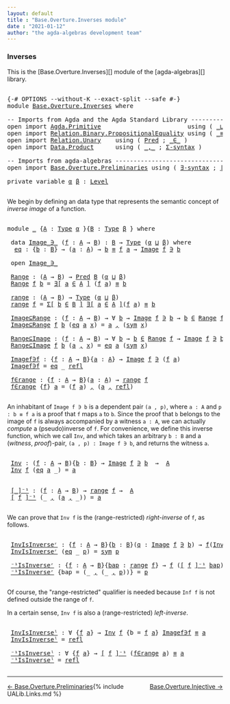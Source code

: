```yaml
---
layout: default
title : "Base.Overture.Inverses module"
date : "2021-01-12"
author: "the agda-algebras development team"
---
```


### <a id="inverses">Inverses</a>

This is the [Base.Overture.Inverses][] module of the [agda-algebras][] library.

<pre class="Agda">

<a id="261" class="Symbol">{-#</a> <a id="265" class="Keyword">OPTIONS</a> <a id="273" class="Pragma">--without-K</a> <a id="285" class="Pragma">--exact-split</a> <a id="299" class="Pragma">--safe</a> <a id="306" class="Symbol">#-}</a>
<a id="310" class="Keyword">module</a> <a id="317" href="Base.Overture.Inverses.html" class="Module">Base.Overture.Inverses</a> <a id="340" class="Keyword">where</a>

<a id="347" class="Comment">-- Imports from Agda and the Agda Standard Library ---------------------------------------------</a>
<a id="444" class="Keyword">open</a> <a id="449" class="Keyword">import</a> <a id="456" href="Agda.Primitive.html" class="Module">Agda.Primitive</a>                        <a id="494" class="Keyword">using</a> <a id="500" class="Symbol">(</a> <a id="502" href="Agda.Primitive.html#810" class="Primitive Operator">_⊔_</a> <a id="506" class="Symbol">;</a> <a id="508" href="Agda.Primitive.html#597" class="Postulate">Level</a> <a id="514" class="Symbol">)</a> <a id="516" class="Keyword">renaming</a> <a id="525" class="Symbol">(</a> <a id="527" href="Agda.Primitive.html#326" class="Primitive">Set</a> <a id="531" class="Symbol">to</a> <a id="534" class="Primitive">Type</a> <a id="539" class="Symbol">)</a>
<a id="541" class="Keyword">open</a> <a id="546" class="Keyword">import</a> <a id="553" href="Relation.Binary.PropositionalEquality.html" class="Module">Relation.Binary.PropositionalEquality</a> <a id="591" class="Keyword">using</a> <a id="597" class="Symbol">(</a> <a id="599" href="Agda.Builtin.Equality.html#151" class="Datatype Operator">_≡_</a> <a id="603" class="Symbol">;</a> <a id="605" href="Relation.Binary.PropositionalEquality.Core.html#1684" class="Function">sym</a> <a id="609" class="Symbol">;</a> <a id="611" href="Agda.Builtin.Equality.html#208" class="InductiveConstructor">refl</a> <a id="616" class="Symbol">)</a>
<a id="618" class="Keyword">open</a> <a id="623" class="Keyword">import</a> <a id="630" href="Relation.Unary.html" class="Module">Relation.Unary</a>    <a id="648" class="Keyword">using</a> <a id="654" class="Symbol">(</a> <a id="656" href="Relation.Unary.html#1101" class="Function">Pred</a> <a id="661" class="Symbol">;</a> <a id="663" href="Relation.Unary.html#1523" class="Function Operator">_∈_</a> <a id="667" class="Symbol">)</a>
<a id="669" class="Keyword">open</a> <a id="674" class="Keyword">import</a> <a id="681" href="Data.Product.html" class="Module">Data.Product</a>      <a id="699" class="Keyword">using</a> <a id="705" class="Symbol">(</a> <a id="707" href="Agda.Builtin.Sigma.html#236" class="InductiveConstructor Operator">_,_</a> <a id="711" class="Symbol">;</a> <a id="713" href="Data.Product.html#916" class="Function">Σ-syntax</a> <a id="722" class="Symbol">)</a>

<a id="725" class="Comment">-- Imports from agda-algebras ----------------------------------------------------------------</a>
<a id="820" class="Keyword">open</a> <a id="825" class="Keyword">import</a> <a id="832" href="Base.Overture.Preliminaries.html" class="Module">Base.Overture.Preliminaries</a> <a id="860" class="Keyword">using</a> <a id="866" class="Symbol">(</a> <a id="868" href="Base.Overture.Preliminaries.html#5532" class="Function">∃-syntax</a> <a id="877" class="Symbol">;</a> <a id="879" href="Base.Overture.Preliminaries.html#4397" class="Function Operator">∣_∣</a> <a id="883" class="Symbol">)</a>

<a id="886" class="Keyword">private</a> <a id="894" class="Keyword">variable</a> <a id="903" href="Base.Overture.Inverses.html#903" class="Generalizable">α</a> <a id="905" href="Base.Overture.Inverses.html#905" class="Generalizable">β</a> <a id="907" class="Symbol">:</a> <a id="909" href="Agda.Primitive.html#597" class="Postulate">Level</a>

</pre>

We begin by defining an data type that represents the semantic concept of *inverse image* of a function.

<pre class="Agda">

<a id="1048" class="Keyword">module</a> <a id="1055" href="Base.Overture.Inverses.html#1055" class="Module">_</a> <a id="1057" class="Symbol">{</a><a id="1058" href="Base.Overture.Inverses.html#1058" class="Bound">A</a> <a id="1060" class="Symbol">:</a> <a id="1062" href="Base.Overture.Inverses.html#534" class="Primitive">Type</a> <a id="1067" href="Base.Overture.Inverses.html#903" class="Generalizable">α</a> <a id="1069" class="Symbol">}{</a><a id="1071" href="Base.Overture.Inverses.html#1071" class="Bound">B</a> <a id="1073" class="Symbol">:</a> <a id="1075" href="Base.Overture.Inverses.html#534" class="Primitive">Type</a> <a id="1080" href="Base.Overture.Inverses.html#905" class="Generalizable">β</a> <a id="1082" class="Symbol">}</a> <a id="1084" class="Keyword">where</a>

 <a id="1092" class="Keyword">data</a> <a id="1097" href="Base.Overture.Inverses.html#1097" class="Datatype Operator">Image_∋_</a> <a id="1106" class="Symbol">(</a><a id="1107" href="Base.Overture.Inverses.html#1107" class="Bound">f</a> <a id="1109" class="Symbol">:</a> <a id="1111" href="Base.Overture.Inverses.html#1058" class="Bound">A</a> <a id="1113" class="Symbol">→</a> <a id="1115" href="Base.Overture.Inverses.html#1071" class="Bound">B</a><a id="1116" class="Symbol">)</a> <a id="1118" class="Symbol">:</a> <a id="1120" href="Base.Overture.Inverses.html#1071" class="Bound">B</a> <a id="1122" class="Symbol">→</a> <a id="1124" href="Base.Overture.Inverses.html#534" class="Primitive">Type</a> <a id="1129" class="Symbol">(</a><a id="1130" href="Base.Overture.Inverses.html#1067" class="Bound">α</a> <a id="1132" href="Agda.Primitive.html#810" class="Primitive Operator">⊔</a> <a id="1134" href="Base.Overture.Inverses.html#1080" class="Bound">β</a><a id="1135" class="Symbol">)</a> <a id="1137" class="Keyword">where</a>
  <a id="1145" href="Base.Overture.Inverses.html#1145" class="InductiveConstructor">eq</a> <a id="1148" class="Symbol">:</a> <a id="1150" class="Symbol">{</a><a id="1151" href="Base.Overture.Inverses.html#1151" class="Bound">b</a> <a id="1153" class="Symbol">:</a> <a id="1155" href="Base.Overture.Inverses.html#1071" class="Bound">B</a><a id="1156" class="Symbol">}</a> <a id="1158" class="Symbol">→</a> <a id="1160" class="Symbol">(</a><a id="1161" href="Base.Overture.Inverses.html#1161" class="Bound">a</a> <a id="1163" class="Symbol">:</a> <a id="1165" href="Base.Overture.Inverses.html#1058" class="Bound">A</a><a id="1166" class="Symbol">)</a> <a id="1168" class="Symbol">→</a> <a id="1170" href="Base.Overture.Inverses.html#1151" class="Bound">b</a> <a id="1172" href="Agda.Builtin.Equality.html#151" class="Datatype Operator">≡</a> <a id="1174" href="Base.Overture.Inverses.html#1107" class="Bound">f</a> <a id="1176" href="Base.Overture.Inverses.html#1161" class="Bound">a</a> <a id="1178" class="Symbol">→</a> <a id="1180" href="Base.Overture.Inverses.html#1097" class="Datatype Operator">Image</a> <a id="1186" href="Base.Overture.Inverses.html#1107" class="Bound">f</a> <a id="1188" href="Base.Overture.Inverses.html#1097" class="Datatype Operator">∋</a> <a id="1190" href="Base.Overture.Inverses.html#1151" class="Bound">b</a>

 <a id="1194" class="Keyword">open</a> <a id="1199" href="Base.Overture.Inverses.html#1097" class="Module Operator">Image_∋_</a>

 <a id="1210" href="Base.Overture.Inverses.html#1210" class="Function">Range</a> <a id="1216" class="Symbol">:</a> <a id="1218" class="Symbol">(</a><a id="1219" href="Base.Overture.Inverses.html#1058" class="Bound">A</a> <a id="1221" class="Symbol">→</a> <a id="1223" href="Base.Overture.Inverses.html#1071" class="Bound">B</a><a id="1224" class="Symbol">)</a> <a id="1226" class="Symbol">→</a> <a id="1228" href="Relation.Unary.html#1101" class="Function">Pred</a> <a id="1233" href="Base.Overture.Inverses.html#1071" class="Bound">B</a> <a id="1235" class="Symbol">(</a><a id="1236" href="Base.Overture.Inverses.html#1067" class="Bound">α</a> <a id="1238" href="Agda.Primitive.html#810" class="Primitive Operator">⊔</a> <a id="1240" href="Base.Overture.Inverses.html#1080" class="Bound">β</a><a id="1241" class="Symbol">)</a>
 <a id="1244" href="Base.Overture.Inverses.html#1210" class="Function">Range</a> <a id="1250" href="Base.Overture.Inverses.html#1250" class="Bound">f</a> <a id="1252" href="Base.Overture.Inverses.html#1252" class="Bound">b</a> <a id="1254" class="Symbol">=</a> <a id="1256" href="Base.Overture.Preliminaries.html#5532" class="Function">∃[</a> <a id="1259" href="Base.Overture.Inverses.html#1259" class="Bound">a</a> <a id="1261" href="Base.Overture.Preliminaries.html#5532" class="Function">∈</a> <a id="1263" href="Base.Overture.Preliminaries.html#5532" class="Function">A</a> <a id="1265" href="Base.Overture.Preliminaries.html#5532" class="Function">]</a> <a id="1267" class="Symbol">(</a><a id="1268" href="Base.Overture.Inverses.html#1250" class="Bound">f</a> <a id="1270" href="Base.Overture.Inverses.html#1259" class="Bound">a</a><a id="1271" class="Symbol">)</a> <a id="1273" href="Agda.Builtin.Equality.html#151" class="Datatype Operator">≡</a> <a id="1275" href="Base.Overture.Inverses.html#1252" class="Bound">b</a>

 <a id="1279" href="Base.Overture.Inverses.html#1279" class="Function">range</a> <a id="1285" class="Symbol">:</a> <a id="1287" class="Symbol">(</a><a id="1288" href="Base.Overture.Inverses.html#1058" class="Bound">A</a> <a id="1290" class="Symbol">→</a> <a id="1292" href="Base.Overture.Inverses.html#1071" class="Bound">B</a><a id="1293" class="Symbol">)</a> <a id="1295" class="Symbol">→</a> <a id="1297" href="Base.Overture.Inverses.html#534" class="Primitive">Type</a> <a id="1302" class="Symbol">(</a><a id="1303" href="Base.Overture.Inverses.html#1067" class="Bound">α</a> <a id="1305" href="Agda.Primitive.html#810" class="Primitive Operator">⊔</a> <a id="1307" href="Base.Overture.Inverses.html#1080" class="Bound">β</a><a id="1308" class="Symbol">)</a>
 <a id="1311" href="Base.Overture.Inverses.html#1279" class="Function">range</a> <a id="1317" href="Base.Overture.Inverses.html#1317" class="Bound">f</a> <a id="1319" class="Symbol">=</a> <a id="1321" href="Data.Product.html#916" class="Function">Σ[</a> <a id="1324" href="Base.Overture.Inverses.html#1324" class="Bound">b</a> <a id="1326" href="Data.Product.html#916" class="Function">∈</a> <a id="1328" href="Base.Overture.Inverses.html#1071" class="Bound">B</a> <a id="1330" href="Data.Product.html#916" class="Function">]</a> <a id="1332" href="Base.Overture.Preliminaries.html#5532" class="Function">∃[</a> <a id="1335" href="Base.Overture.Inverses.html#1335" class="Bound">a</a> <a id="1337" href="Base.Overture.Preliminaries.html#5532" class="Function">∈</a> <a id="1339" href="Base.Overture.Preliminaries.html#5532" class="Function">A</a> <a id="1341" href="Base.Overture.Preliminaries.html#5532" class="Function">]</a><a id="1342" class="Symbol">(</a><a id="1343" href="Base.Overture.Inverses.html#1317" class="Bound">f</a> <a id="1345" href="Base.Overture.Inverses.html#1335" class="Bound">a</a><a id="1346" class="Symbol">)</a> <a id="1348" href="Agda.Builtin.Equality.html#151" class="Datatype Operator">≡</a> <a id="1350" href="Base.Overture.Inverses.html#1324" class="Bound">b</a>

 <a id="1354" href="Base.Overture.Inverses.html#1354" class="Function">Image⊆Range</a> <a id="1366" class="Symbol">:</a> <a id="1368" class="Symbol">(</a><a id="1369" href="Base.Overture.Inverses.html#1369" class="Bound">f</a> <a id="1371" class="Symbol">:</a> <a id="1373" href="Base.Overture.Inverses.html#1058" class="Bound">A</a> <a id="1375" class="Symbol">→</a> <a id="1377" href="Base.Overture.Inverses.html#1071" class="Bound">B</a><a id="1378" class="Symbol">)</a> <a id="1380" class="Symbol">→</a> <a id="1382" class="Symbol">∀</a> <a id="1384" href="Base.Overture.Inverses.html#1384" class="Bound">b</a> <a id="1386" class="Symbol">→</a> <a id="1388" href="Base.Overture.Inverses.html#1097" class="Datatype Operator">Image</a> <a id="1394" href="Base.Overture.Inverses.html#1369" class="Bound">f</a> <a id="1396" href="Base.Overture.Inverses.html#1097" class="Datatype Operator">∋</a> <a id="1398" href="Base.Overture.Inverses.html#1384" class="Bound">b</a> <a id="1400" class="Symbol">→</a> <a id="1402" href="Base.Overture.Inverses.html#1384" class="Bound">b</a> <a id="1404" href="Relation.Unary.html#1523" class="Function Operator">∈</a> <a id="1406" href="Base.Overture.Inverses.html#1210" class="Function">Range</a> <a id="1412" href="Base.Overture.Inverses.html#1369" class="Bound">f</a>
 <a id="1415" href="Base.Overture.Inverses.html#1354" class="Function">Image⊆Range</a> <a id="1427" href="Base.Overture.Inverses.html#1427" class="Bound">f</a> <a id="1429" href="Base.Overture.Inverses.html#1429" class="Bound">b</a> <a id="1431" class="Symbol">(</a><a id="1432" href="Base.Overture.Inverses.html#1145" class="InductiveConstructor">eq</a> <a id="1435" href="Base.Overture.Inverses.html#1435" class="Bound">a</a> <a id="1437" href="Base.Overture.Inverses.html#1437" class="Bound">x</a><a id="1438" class="Symbol">)</a> <a id="1440" class="Symbol">=</a> <a id="1442" href="Base.Overture.Inverses.html#1435" class="Bound">a</a> <a id="1444" href="Agda.Builtin.Sigma.html#236" class="InductiveConstructor Operator">,</a> <a id="1446" class="Symbol">(</a><a id="1447" href="Relation.Binary.PropositionalEquality.Core.html#1684" class="Function">sym</a> <a id="1451" href="Base.Overture.Inverses.html#1437" class="Bound">x</a><a id="1452" class="Symbol">)</a>

 <a id="1456" href="Base.Overture.Inverses.html#1456" class="Function">Range⊆Image</a> <a id="1468" class="Symbol">:</a> <a id="1470" class="Symbol">(</a><a id="1471" href="Base.Overture.Inverses.html#1471" class="Bound">f</a> <a id="1473" class="Symbol">:</a> <a id="1475" href="Base.Overture.Inverses.html#1058" class="Bound">A</a> <a id="1477" class="Symbol">→</a> <a id="1479" href="Base.Overture.Inverses.html#1071" class="Bound">B</a><a id="1480" class="Symbol">)</a> <a id="1482" class="Symbol">→</a> <a id="1484" class="Symbol">∀</a> <a id="1486" href="Base.Overture.Inverses.html#1486" class="Bound">b</a> <a id="1488" class="Symbol">→</a> <a id="1490" href="Base.Overture.Inverses.html#1486" class="Bound">b</a> <a id="1492" href="Relation.Unary.html#1523" class="Function Operator">∈</a> <a id="1494" href="Base.Overture.Inverses.html#1210" class="Function">Range</a> <a id="1500" href="Base.Overture.Inverses.html#1471" class="Bound">f</a> <a id="1502" class="Symbol">→</a> <a id="1504" href="Base.Overture.Inverses.html#1097" class="Datatype Operator">Image</a> <a id="1510" href="Base.Overture.Inverses.html#1471" class="Bound">f</a> <a id="1512" href="Base.Overture.Inverses.html#1097" class="Datatype Operator">∋</a> <a id="1514" href="Base.Overture.Inverses.html#1486" class="Bound">b</a>
 <a id="1517" href="Base.Overture.Inverses.html#1456" class="Function">Range⊆Image</a> <a id="1529" href="Base.Overture.Inverses.html#1529" class="Bound">f</a> <a id="1531" href="Base.Overture.Inverses.html#1531" class="Bound">b</a> <a id="1533" class="Symbol">(</a><a id="1534" href="Base.Overture.Inverses.html#1534" class="Bound">a</a> <a id="1536" href="Agda.Builtin.Sigma.html#236" class="InductiveConstructor Operator">,</a> <a id="1538" href="Base.Overture.Inverses.html#1538" class="Bound">x</a><a id="1539" class="Symbol">)</a> <a id="1541" class="Symbol">=</a> <a id="1543" href="Base.Overture.Inverses.html#1145" class="InductiveConstructor">eq</a> <a id="1546" href="Base.Overture.Inverses.html#1534" class="Bound">a</a> <a id="1548" class="Symbol">(</a><a id="1549" href="Relation.Binary.PropositionalEquality.Core.html#1684" class="Function">sym</a> <a id="1553" href="Base.Overture.Inverses.html#1538" class="Bound">x</a><a id="1554" class="Symbol">)</a>

 <a id="1558" href="Base.Overture.Inverses.html#1558" class="Function">Imagef∋f</a> <a id="1567" class="Symbol">:</a> <a id="1569" class="Symbol">{</a><a id="1570" href="Base.Overture.Inverses.html#1570" class="Bound">f</a> <a id="1572" class="Symbol">:</a> <a id="1574" href="Base.Overture.Inverses.html#1058" class="Bound">A</a> <a id="1576" class="Symbol">→</a> <a id="1578" href="Base.Overture.Inverses.html#1071" class="Bound">B</a><a id="1579" class="Symbol">}{</a><a id="1581" href="Base.Overture.Inverses.html#1581" class="Bound">a</a> <a id="1583" class="Symbol">:</a> <a id="1585" href="Base.Overture.Inverses.html#1058" class="Bound">A</a><a id="1586" class="Symbol">}</a> <a id="1588" class="Symbol">→</a> <a id="1590" href="Base.Overture.Inverses.html#1097" class="Datatype Operator">Image</a> <a id="1596" href="Base.Overture.Inverses.html#1570" class="Bound">f</a> <a id="1598" href="Base.Overture.Inverses.html#1097" class="Datatype Operator">∋</a> <a id="1600" class="Symbol">(</a><a id="1601" href="Base.Overture.Inverses.html#1570" class="Bound">f</a> <a id="1603" href="Base.Overture.Inverses.html#1581" class="Bound">a</a><a id="1604" class="Symbol">)</a>
 <a id="1607" href="Base.Overture.Inverses.html#1558" class="Function">Imagef∋f</a> <a id="1616" class="Symbol">=</a> <a id="1618" href="Base.Overture.Inverses.html#1145" class="InductiveConstructor">eq</a> <a id="1621" class="Symbol">_</a> <a id="1623" href="Agda.Builtin.Equality.html#208" class="InductiveConstructor">refl</a>

 <a id="1630" href="Base.Overture.Inverses.html#1630" class="Function">f∈range</a> <a id="1638" class="Symbol">:</a> <a id="1640" class="Symbol">{</a><a id="1641" href="Base.Overture.Inverses.html#1641" class="Bound">f</a> <a id="1643" class="Symbol">:</a> <a id="1645" href="Base.Overture.Inverses.html#1058" class="Bound">A</a> <a id="1647" class="Symbol">→</a> <a id="1649" href="Base.Overture.Inverses.html#1071" class="Bound">B</a><a id="1650" class="Symbol">}(</a><a id="1652" href="Base.Overture.Inverses.html#1652" class="Bound">a</a> <a id="1654" class="Symbol">:</a> <a id="1656" href="Base.Overture.Inverses.html#1058" class="Bound">A</a><a id="1657" class="Symbol">)</a> <a id="1659" class="Symbol">→</a> <a id="1661" href="Base.Overture.Inverses.html#1279" class="Function">range</a> <a id="1667" href="Base.Overture.Inverses.html#1641" class="Bound">f</a>
 <a id="1670" href="Base.Overture.Inverses.html#1630" class="Function">f∈range</a> <a id="1678" class="Symbol">{</a><a id="1679" href="Base.Overture.Inverses.html#1679" class="Bound">f</a><a id="1680" class="Symbol">}</a> <a id="1682" href="Base.Overture.Inverses.html#1682" class="Bound">a</a> <a id="1684" class="Symbol">=</a> <a id="1686" class="Symbol">(</a><a id="1687" href="Base.Overture.Inverses.html#1679" class="Bound">f</a> <a id="1689" href="Base.Overture.Inverses.html#1682" class="Bound">a</a><a id="1690" class="Symbol">)</a> <a id="1692" href="Agda.Builtin.Sigma.html#236" class="InductiveConstructor Operator">,</a> <a id="1694" class="Symbol">(</a><a id="1695" href="Base.Overture.Inverses.html#1682" class="Bound">a</a> <a id="1697" href="Agda.Builtin.Sigma.html#236" class="InductiveConstructor Operator">,</a> <a id="1699" href="Agda.Builtin.Equality.html#208" class="InductiveConstructor">refl</a><a id="1703" class="Symbol">)</a>

</pre>

An inhabitant of `Image f ∋ b` is a dependent pair `(a , p)`, where `a : A` and `p : b ≡ f a` is a proof that `f` maps `a` to `b`.  Since the proof that `b` belongs to the image of `f` is always accompanied by a witness `a : A`, we can actually *compute* a (pseudo)inverse of `f`. For convenience, we define this inverse function, which we call `Inv`, and which takes an arbitrary `b : B` and a (*witness*, *proof*)-pair, `(a , p) : Image f ∋ b`, and returns the witness `a`.

<pre class="Agda">

 <a id="2210" href="Base.Overture.Inverses.html#2210" class="Function">Inv</a> <a id="2214" class="Symbol">:</a> <a id="2216" class="Symbol">(</a><a id="2217" href="Base.Overture.Inverses.html#2217" class="Bound">f</a> <a id="2219" class="Symbol">:</a> <a id="2221" href="Base.Overture.Inverses.html#1058" class="Bound">A</a> <a id="2223" class="Symbol">→</a> <a id="2225" href="Base.Overture.Inverses.html#1071" class="Bound">B</a><a id="2226" class="Symbol">){</a><a id="2228" href="Base.Overture.Inverses.html#2228" class="Bound">b</a> <a id="2230" class="Symbol">:</a> <a id="2232" href="Base.Overture.Inverses.html#1071" class="Bound">B</a><a id="2233" class="Symbol">}</a> <a id="2235" class="Symbol">→</a> <a id="2237" href="Base.Overture.Inverses.html#1097" class="Datatype Operator">Image</a> <a id="2243" href="Base.Overture.Inverses.html#2217" class="Bound">f</a> <a id="2245" href="Base.Overture.Inverses.html#1097" class="Datatype Operator">∋</a> <a id="2247" href="Base.Overture.Inverses.html#2228" class="Bound">b</a>  <a id="2250" class="Symbol">→</a>  <a id="2253" href="Base.Overture.Inverses.html#1058" class="Bound">A</a>
 <a id="2256" href="Base.Overture.Inverses.html#2210" class="Function">Inv</a> <a id="2260" href="Base.Overture.Inverses.html#2260" class="Bound">f</a> <a id="2262" class="Symbol">(</a><a id="2263" href="Base.Overture.Inverses.html#1145" class="InductiveConstructor">eq</a> <a id="2266" href="Base.Overture.Inverses.html#2266" class="Bound">a</a> <a id="2268" class="Symbol">_)</a> <a id="2271" class="Symbol">=</a> <a id="2273" href="Base.Overture.Inverses.html#2266" class="Bound">a</a>


 <a id="2278" href="Base.Overture.Inverses.html#2278" class="Function Operator">[_]⁻¹</a> <a id="2284" class="Symbol">:</a> <a id="2286" class="Symbol">(</a><a id="2287" href="Base.Overture.Inverses.html#2287" class="Bound">f</a> <a id="2289" class="Symbol">:</a> <a id="2291" href="Base.Overture.Inverses.html#1058" class="Bound">A</a> <a id="2293" class="Symbol">→</a> <a id="2295" href="Base.Overture.Inverses.html#1071" class="Bound">B</a><a id="2296" class="Symbol">)</a> <a id="2298" class="Symbol">→</a> <a id="2300" href="Base.Overture.Inverses.html#1279" class="Function">range</a> <a id="2306" href="Base.Overture.Inverses.html#2287" class="Bound">f</a> <a id="2308" class="Symbol">→</a>  <a id="2311" href="Base.Overture.Inverses.html#1058" class="Bound">A</a>
 <a id="2314" href="Base.Overture.Inverses.html#2278" class="Function Operator">[</a> <a id="2316" href="Base.Overture.Inverses.html#2316" class="Bound">f</a> <a id="2318" href="Base.Overture.Inverses.html#2278" class="Function Operator">]⁻¹</a> <a id="2322" class="Symbol">(_</a> <a id="2325" href="Agda.Builtin.Sigma.html#236" class="InductiveConstructor Operator">,</a> <a id="2327" class="Symbol">(</a><a id="2328" href="Base.Overture.Inverses.html#2328" class="Bound">a</a> <a id="2330" href="Agda.Builtin.Sigma.html#236" class="InductiveConstructor Operator">,</a> <a id="2332" class="Symbol">_))</a> <a id="2336" class="Symbol">=</a> <a id="2338" href="Base.Overture.Inverses.html#2328" class="Bound">a</a>

</pre>

We can prove that `Inv f` is the (range-restricted) *right-inverse* of `f`, as follows.

<pre class="Agda">

 <a id="2457" href="Base.Overture.Inverses.html#2457" class="Function">InvIsInverseʳ</a> <a id="2471" class="Symbol">:</a> <a id="2473" class="Symbol">{</a><a id="2474" href="Base.Overture.Inverses.html#2474" class="Bound">f</a> <a id="2476" class="Symbol">:</a> <a id="2478" href="Base.Overture.Inverses.html#1058" class="Bound">A</a> <a id="2480" class="Symbol">→</a> <a id="2482" href="Base.Overture.Inverses.html#1071" class="Bound">B</a><a id="2483" class="Symbol">}{</a><a id="2485" href="Base.Overture.Inverses.html#2485" class="Bound">b</a> <a id="2487" class="Symbol">:</a> <a id="2489" href="Base.Overture.Inverses.html#1071" class="Bound">B</a><a id="2490" class="Symbol">}(</a><a id="2492" href="Base.Overture.Inverses.html#2492" class="Bound">q</a> <a id="2494" class="Symbol">:</a> <a id="2496" href="Base.Overture.Inverses.html#1097" class="Datatype Operator">Image</a> <a id="2502" href="Base.Overture.Inverses.html#2474" class="Bound">f</a> <a id="2504" href="Base.Overture.Inverses.html#1097" class="Datatype Operator">∋</a> <a id="2506" href="Base.Overture.Inverses.html#2485" class="Bound">b</a><a id="2507" class="Symbol">)</a> <a id="2509" class="Symbol">→</a> <a id="2511" href="Base.Overture.Inverses.html#2474" class="Bound">f</a><a id="2512" class="Symbol">(</a><a id="2513" href="Base.Overture.Inverses.html#2210" class="Function">Inv</a> <a id="2517" href="Base.Overture.Inverses.html#2474" class="Bound">f</a> <a id="2519" href="Base.Overture.Inverses.html#2492" class="Bound">q</a><a id="2520" class="Symbol">)</a> <a id="2522" href="Agda.Builtin.Equality.html#151" class="Datatype Operator">≡</a> <a id="2524" href="Base.Overture.Inverses.html#2485" class="Bound">b</a>
 <a id="2527" href="Base.Overture.Inverses.html#2457" class="Function">InvIsInverseʳ</a> <a id="2541" class="Symbol">(</a><a id="2542" href="Base.Overture.Inverses.html#1145" class="InductiveConstructor">eq</a> <a id="2545" class="Symbol">_</a> <a id="2547" href="Base.Overture.Inverses.html#2547" class="Bound">p</a><a id="2548" class="Symbol">)</a> <a id="2550" class="Symbol">=</a> <a id="2552" href="Relation.Binary.PropositionalEquality.Core.html#1684" class="Function">sym</a> <a id="2556" href="Base.Overture.Inverses.html#2547" class="Bound">p</a>

 <a id="2560" href="Base.Overture.Inverses.html#2560" class="Function">⁻¹IsInverseʳ</a> <a id="2573" class="Symbol">:</a> <a id="2575" class="Symbol">{</a><a id="2576" href="Base.Overture.Inverses.html#2576" class="Bound">f</a> <a id="2578" class="Symbol">:</a> <a id="2580" href="Base.Overture.Inverses.html#1058" class="Bound">A</a> <a id="2582" class="Symbol">→</a> <a id="2584" href="Base.Overture.Inverses.html#1071" class="Bound">B</a><a id="2585" class="Symbol">}{</a><a id="2587" href="Base.Overture.Inverses.html#2587" class="Bound">bap</a> <a id="2591" class="Symbol">:</a> <a id="2593" href="Base.Overture.Inverses.html#1279" class="Function">range</a> <a id="2599" href="Base.Overture.Inverses.html#2576" class="Bound">f</a><a id="2600" class="Symbol">}</a> <a id="2602" class="Symbol">→</a> <a id="2604" href="Base.Overture.Inverses.html#2576" class="Bound">f</a> <a id="2606" class="Symbol">(</a><a id="2607" href="Base.Overture.Inverses.html#2278" class="Function Operator">[</a> <a id="2609" href="Base.Overture.Inverses.html#2576" class="Bound">f</a> <a id="2611" href="Base.Overture.Inverses.html#2278" class="Function Operator">]⁻¹</a> <a id="2615" href="Base.Overture.Inverses.html#2587" class="Bound">bap</a><a id="2618" class="Symbol">)</a> <a id="2620" href="Agda.Builtin.Equality.html#151" class="Datatype Operator">≡</a> <a id="2622" href="Base.Overture.Preliminaries.html#4397" class="Function Operator">∣</a> <a id="2624" href="Base.Overture.Inverses.html#2587" class="Bound">bap</a> <a id="2628" href="Base.Overture.Preliminaries.html#4397" class="Function Operator">∣</a>
 <a id="2631" href="Base.Overture.Inverses.html#2560" class="Function">⁻¹IsInverseʳ</a> <a id="2644" class="Symbol">{</a><a id="2645" class="Argument">bap</a> <a id="2649" class="Symbol">=</a> <a id="2651" class="Symbol">(_</a> <a id="2654" href="Agda.Builtin.Sigma.html#236" class="InductiveConstructor Operator">,</a> <a id="2656" class="Symbol">(_</a> <a id="2659" href="Agda.Builtin.Sigma.html#236" class="InductiveConstructor Operator">,</a> <a id="2661" href="Base.Overture.Inverses.html#2661" class="Bound">p</a><a id="2662" class="Symbol">))}</a> <a id="2666" class="Symbol">=</a> <a id="2668" href="Base.Overture.Inverses.html#2661" class="Bound">p</a>

</pre>

Of course, the "range-restricted" qualifier is needed because `Inf f` is not defined outside the range of `f`.

In a certain sense, `Inv f` is also a (range-restricted) *left-inverse*.

<pre class="Agda">

 <a id="2884" href="Base.Overture.Inverses.html#2884" class="Function">InvIsInverseˡ</a> <a id="2898" class="Symbol">:</a> <a id="2900" class="Symbol">∀</a> <a id="2902" class="Symbol">{</a><a id="2903" href="Base.Overture.Inverses.html#2903" class="Bound">f</a> <a id="2905" href="Base.Overture.Inverses.html#2905" class="Bound">a</a><a id="2906" class="Symbol">}</a> <a id="2908" class="Symbol">→</a> <a id="2910" href="Base.Overture.Inverses.html#2210" class="Function">Inv</a> <a id="2914" href="Base.Overture.Inverses.html#2903" class="Bound">f</a> <a id="2916" class="Symbol">{</a><a id="2917" class="Argument">b</a> <a id="2919" class="Symbol">=</a> <a id="2921" href="Base.Overture.Inverses.html#2903" class="Bound">f</a> <a id="2923" href="Base.Overture.Inverses.html#2905" class="Bound">a</a><a id="2924" class="Symbol">}</a> <a id="2926" href="Base.Overture.Inverses.html#1558" class="Function">Imagef∋f</a> <a id="2935" href="Agda.Builtin.Equality.html#151" class="Datatype Operator">≡</a> <a id="2937" href="Base.Overture.Inverses.html#2905" class="Bound">a</a>
 <a id="2940" href="Base.Overture.Inverses.html#2884" class="Function">InvIsInverseˡ</a> <a id="2954" class="Symbol">=</a> <a id="2956" href="Agda.Builtin.Equality.html#208" class="InductiveConstructor">refl</a>

 <a id="2963" href="Base.Overture.Inverses.html#2963" class="Function">⁻¹IsInverseˡ</a> <a id="2976" class="Symbol">:</a> <a id="2978" class="Symbol">∀</a> <a id="2980" class="Symbol">{</a><a id="2981" href="Base.Overture.Inverses.html#2981" class="Bound">f</a> <a id="2983" href="Base.Overture.Inverses.html#2983" class="Bound">a</a><a id="2984" class="Symbol">}</a> <a id="2986" class="Symbol">→</a> <a id="2988" href="Base.Overture.Inverses.html#2278" class="Function Operator">[</a> <a id="2990" href="Base.Overture.Inverses.html#2981" class="Bound">f</a> <a id="2992" href="Base.Overture.Inverses.html#2278" class="Function Operator">]⁻¹</a> <a id="2996" class="Symbol">(</a><a id="2997" href="Base.Overture.Inverses.html#1630" class="Function">f∈range</a> <a id="3005" href="Base.Overture.Inverses.html#2983" class="Bound">a</a><a id="3006" class="Symbol">)</a> <a id="3008" href="Agda.Builtin.Equality.html#151" class="Datatype Operator">≡</a> <a id="3010" href="Base.Overture.Inverses.html#2983" class="Bound">a</a>
 <a id="3013" href="Base.Overture.Inverses.html#2963" class="Function">⁻¹IsInverseˡ</a> <a id="3026" class="Symbol">=</a> <a id="3028" href="Agda.Builtin.Equality.html#208" class="InductiveConstructor">refl</a>

</pre>

--------------------------------------

<span style="float:left;">[← Base.Overture.Preliminaries](Base.Overture.Preliminaries.html)</span>
<span style="float:right;">[Base.Overture.Injective →](Base.Overture.Injective.html)</span>

{% include UALib.Links.md %}



